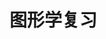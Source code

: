 # 图形学复习














































































































